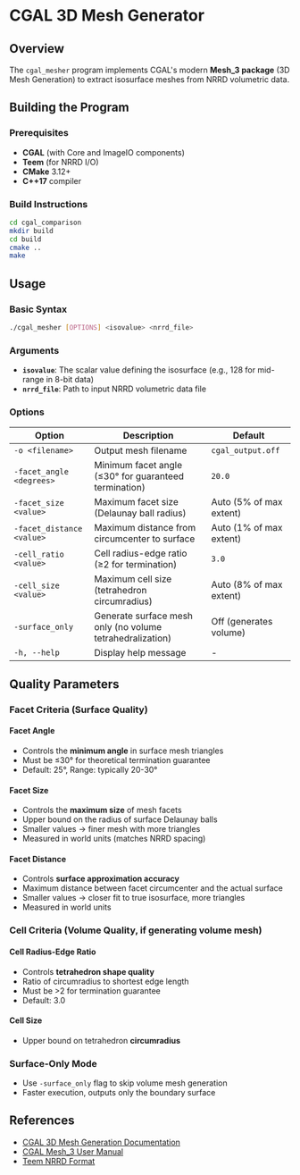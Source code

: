 # CGAL 3D Mesh Generator 

## Overview

The `cgal_mesher` program implements CGAL's modern **Mesh_3 package** (3D Mesh Generation) to extract isosurface meshes from NRRD volumetric data.

## Building the Program

### Prerequisites

- **CGAL** (with Core and ImageIO components)
- **Teem** (for NRRD I/O)
- **CMake** 3.12+
- **C++17** compiler
### Build Instructions

```bash
cd cgal_comparison
mkdir build
cd build
cmake ..
make
```



## Usage

### Basic Syntax

```bash
./cgal_mesher [OPTIONS] <isovalue> <nrrd_file>
```

### Arguments

- **`isovalue`**: The scalar value defining the isosurface (e.g., 128 for mid-range in 8-bit data)
- **`nrrd_file`**: Path to input NRRD volumetric data file

### Options

| Option | Description | Default |
|--------|-------------|---------|
| `-o <filename>` | Output mesh filename | `cgal_output.off` |
| `-facet_angle <degrees>` | Minimum facet angle (≤30° for guaranteed termination) | `20.0` |
| `-facet_size <value>` | Maximum facet size (Delaunay ball radius) | Auto (5% of max extent) |
| `-facet_distance <value>` | Maximum distance from circumcenter to surface | Auto (1% of max extent) |
| `-cell_ratio <value>` | Cell radius-edge ratio (≥2 for termination) | `3.0` |
| `-cell_size <value>` | Maximum cell size (tetrahedron circumradius) | Auto (8% of max extent) |
| `-surface_only` | Generate surface mesh only (no volume tetrahedralization) | Off (generates volume) |
| `-h, --help` | Display help message | - |

## Quality Parameters

### Facet Criteria (Surface Quality)

#### Facet Angle
- Controls the **minimum angle** in surface mesh triangles
- Must be ≤30° for theoretical termination guarantee
- Default: 25°, Range: typically 20-30°

#### Facet Size
- Controls the **maximum size** of mesh facets
- Upper bound on the radius of surface Delaunay balls
- Smaller values → finer mesh with more triangles
- Measured in world units (matches NRRD spacing)

#### Facet Distance
- Controls **surface approximation accuracy**
- Maximum distance between facet circumcenter and the actual surface
- Smaller values → closer fit to true isosurface, more triangles
- Measured in world units

### Cell Criteria (Volume Quality, if generating volume mesh)

#### Cell Radius-Edge Ratio
- Controls **tetrahedron shape quality**
- Ratio of circumradius to shortest edge length
- Must be >2 for termination guarantee
- Default: 3.0

#### Cell Size
- Upper bound on tetrahedron **circumradius**

### Surface-Only Mode
- Use `-surface_only` flag to skip volume mesh generation
- Faster execution, outputs only the boundary surface


## References

- [CGAL 3D Mesh Generation Documentation](https://doc.cgal.org/latest/Mesh_3/index.html)
- [CGAL Mesh_3 User Manual](https://doc.cgal.org/latest/Mesh_3/index.html#Chapter_3D_Mesh_Generation)
- [Teem NRRD Format](http://teem.sourceforge.net/nrrd/)
